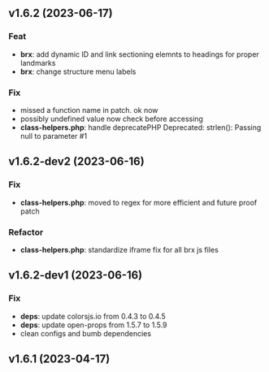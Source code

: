 ## v1.6.2 (2023-06-17)

### Feat

- **brx**: add dynamic ID and link sectioning elemnts to headings for proper landmarks
- **brx**: change structure menu labels

### Fix

- missed a function name in patch. ok now
- possibly undefined value now check before accessing
- **class-helpers.php**: handle deprecatePHP Deprecated:  strlen(): Passing null to parameter #1

## v1.6.2-dev2 (2023-06-16)

### Fix

- **class-helpers.php**: moved to regex for more efficient and future proof patch

### Refactor

- **class-helpers.php**: standardize iframe fix for all brx js files

## v1.6.2-dev1 (2023-06-16)

### Fix

- **deps**: update colorsjs.io from 0.4.3 to 0.4.5
- **deps**: update open-props from 1.5.7 to 1.5.9
- clean configs and bumb dependencies

## v1.6.1 (2023-04-17)
